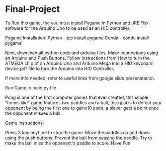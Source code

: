 # Final-Project

To Run this game, the you must install Pygame in Python and JRE Flip software for the Arduino Uno to be used as an HID controller.

Pygame Installation:
Python - pip install pygame
Conda - conda install pygame



Next, download all python code and arduino files.
Make connections using an Arduino and Push Buttons.
Follow Instructions from How to turn the ATMEGA chip of an Arduino Uno and Arduino Mega into a HID keyboard device.pdf file to turn the Arduino into HID Controller.

If more info needed, refer to useful links from google slide presenatation.

Run Game in main.py file.




Pong is one of the first computer games that ever created, this simple "tennis like" game features two paddles and a ball, the goal is to defeat your opponent by being the first one to gainv10 point, a player gets a point once the opponent misses a ball.

Game Instructions: 

Press X key anytime to stop the game.
Move the paddles up and down using the push buttons.
Prevent the ball from passing the paddle.
Try to make the ball miss the oppenent's paddle to score.
Have Fun!
